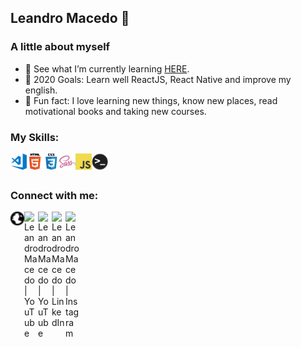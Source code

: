 ## Leandro Macedo 👋

### A little about myself

- 🌱 See what I’m currently learning [HERE](https://github.com/leandromac/meus-estudos-programacao).
- 🎯 2020 Goals: Learn well ReactJS, React Native and improve my english.
- 💙 Fun fact: I love learning new things, know new places, read motivational books and taking new courses.


<!--
### Spotify Playing 🎧
[<img src="https://now-playing-leandromac.vercel.app/api/spotify-playing" alt="Leandro Macedo Spotify Playing" width="350" />](https://open.spotify.com/user/22fxwv5mv5nrptsrqu5lvmdvi)
-->

### My Skills:

<img align="left" alt="Visual Studio Code" width="26px" src="https://raw.githubusercontent.com/github/explore/80688e429a7d4ef2fca1e82350fe8e3517d3494d/topics/visual-studio-code/visual-studio-code.png" />
<img align="left" alt="HTML5" width="26px" src="https://raw.githubusercontent.com/github/explore/80688e429a7d4ef2fca1e82350fe8e3517d3494d/topics/html/html.png" />
<img align="left" alt="CSS3" width="26px" src="https://raw.githubusercontent.com/github/explore/80688e429a7d4ef2fca1e82350fe8e3517d3494d/topics/css/css.png" />
<img align="left" alt="Sass" width="26px" src="https://raw.githubusercontent.com/github/explore/80688e429a7d4ef2fca1e82350fe8e3517d3494d/topics/sass/sass.png" />
<img align="left" alt="JavaScript" width="26px" src="https://raw.githubusercontent.com/github/explore/80688e429a7d4ef2fca1e82350fe8e3517d3494d/topics/javascript/javascript.png" />
<img align="left" alt="Terminal" width="26px" src="https://raw.githubusercontent.com/github/explore/80688e429a7d4ef2fca1e82350fe8e3517d3494d/topics/terminal/terminal.png" />

<br />

<!--
[<img align="left" alt="React" width="26px" src="https://raw.githubusercontent.com/github/explore/80688e429a7d4ef2fca1e82350fe8e3517d3494d/topics/react/react.png" />][reactplaylist]
[<img align="left" alt="Gatsby" width="26px" src="https://raw.githubusercontent.com/github/explore/e94815998e4e0713912fed477a1f346ec04c3da2/topics/gatsby/gatsby.png" />][webdevplaylist]
[<img align="left" alt="GraphQL" width="26px" src="https://raw.githubusercontent.com/github/explore/80688e429a7d4ef2fca1e82350fe8e3517d3494d/topics/graphql/graphql.png" />][webdevplaylist]
[<img align="left" alt="Node.js" width="26px" src="https://raw.githubusercontent.com/github/explore/80688e429a7d4ef2fca1e82350fe8e3517d3494d/topics/nodejs/nodejs.png" />][webdevplaylist]
[<img align="left" alt="Deno" width="26px" src="https://raw.githubusercontent.com/github/explore/361e2821e2dea67711cde99c9c40ed357061cf27/topics/deno/deno.png" />][webdevplaylist]
[<img align="left" alt="SQL" width="26px" src="https://raw.githubusercontent.com/github/explore/80688e429a7d4ef2fca1e82350fe8e3517d3494d/topics/sql/sql.png" />][webdevplaylist]
[<img align="left" alt="MySQL" width="26px" src="https://raw.githubusercontent.com/github/explore/80688e429a7d4ef2fca1e82350fe8e3517d3494d/topics/mysql/mysql.png" />][webdevplaylist]
[<img align="left" alt="MongoDB" width="26px" src="https://raw.githubusercontent.com/github/explore/80688e429a7d4ef2fca1e82350fe8e3517d3494d/topics/mongodb/mongodb.png" />][webdevplaylist]
[<img align="left" alt="Git" width="26px" src="https://raw.githubusercontent.com/github/explore/80688e429a7d4ef2fca1e82350fe8e3517d3494d/topics/git/git.png" />][webdevplaylist]
[<img align="left" alt="GitHub" width="26px" src="https://raw.githubusercontent.com/github/explore/78df643247d429f6cc873026c0622819ad797942/topics/github/github.png" />][webdevplaylist]
-->

<br />

### Connect with me:

[<img align="left" alt="leandromacedo.com" width="22px" src="https://raw.githubusercontent.com/iconic/open-iconic/master/svg/globe.svg" />][website]
[<img align="left" alt="Leandro Macedo | YouTube" width="22px" src="https://img.icons8.com/pastel-glyph/2x/whatsapp.png" />][whatsapp]
[<img align="left" alt="Leandro Macedo | YouTube" width="22px" src="https://cdn.jsdelivr.net/npm/simple-icons@v3/icons/youtube.svg" />][youtube]
[<img align="left" alt="Leandro Macedo | LinkedIn" width="22px" src="https://cdn.jsdelivr.net/npm/simple-icons@v3/icons/linkedin.svg" />][linkedin]
[<img align="left" alt="Leandro Macedo | Instagram" width="22px" src="https://cdn.jsdelivr.net/npm/simple-icons@v3/icons/instagram.svg" />][instagram]

[website]: https://leandromacedo.com
[youtube]: https://www.youtube.com/channel/UC9xr4CUAAuR5gpUCuuAqjrg
[instagram]: http://www.instagram.com/oleandromacedo
[linkedin]: https://www.linkedin.com/in/oleandromacedo/
[Whatsapp]: https://api.whatsapp.com/send?phone=+5574988460642&text=Hi,%20I%20saw%20your%20profile%20on%20github
